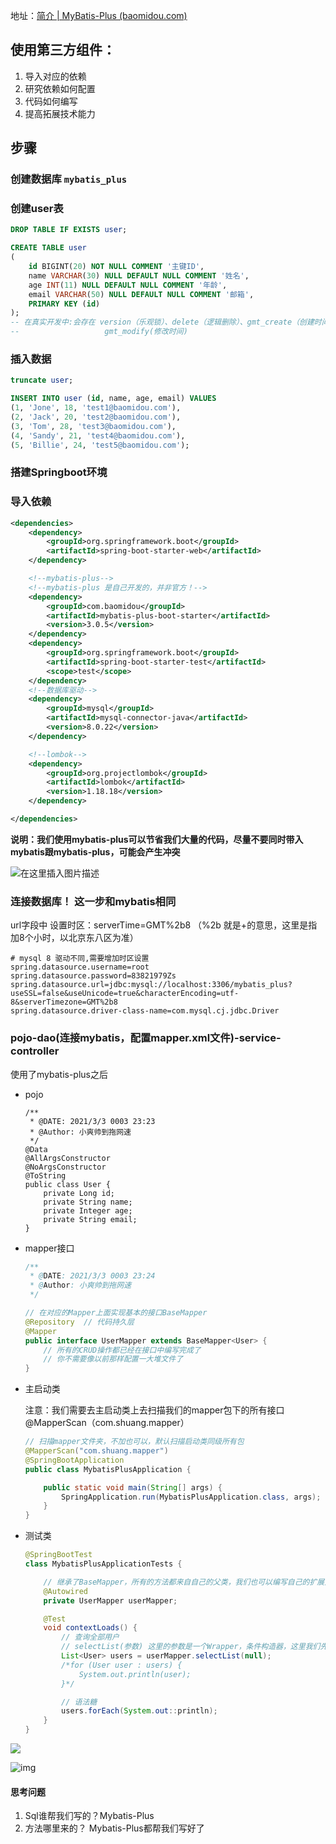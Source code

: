 地址：[简介 | MyBatis-Plus (baomidou.com)](https://baomidou.com/pages/24112f/)

## 使用第三方组件：

1. 导入对应的依赖
2. 研究依赖如何配置
3. 代码如何编写
4. 提高拓展技术能力

## 步骤

### 创建数据库 `mybatis_plus`

### 创建user表

```sql
DROP TABLE IF EXISTS user;

CREATE TABLE user
(
	id BIGINT(20) NOT NULL COMMENT '主键ID',
	name VARCHAR(30) NULL DEFAULT NULL COMMENT '姓名',
	age INT(11) NULL DEFAULT NULL COMMENT '年龄',
	email VARCHAR(50) NULL DEFAULT NULL COMMENT '邮箱',
	PRIMARY KEY (id)
);
-- 在真实开发中:会存在 version（乐观锁）、delete（逻辑删除）、gmt_create（创建时间）
--			         gmt_modify(修改时间)
```

### 插入数据

```sql
truncate user;

INSERT INTO user (id, name, age, email) VALUES
(1, 'Jone', 18, 'test1@baomidou.com'),
(2, 'Jack', 20, 'test2@baomidou.com'),
(3, 'Tom', 28, 'test3@baomidou.com'),
(4, 'Sandy', 21, 'test4@baomidou.com'),
(5, 'Billie', 24, 'test5@baomidou.com');

```

### 搭建Springboot环境

### 导入依赖

```xml
<dependencies>
    <dependency>
        <groupId>org.springframework.boot</groupId>
        <artifactId>spring-boot-starter-web</artifactId>
    </dependency>

    <!--mybatis-plus-->
    <!--mybatis-plus 是自己开发的，并非官方！-->
    <dependency>
        <groupId>com.baomidou</groupId>
        <artifactId>mybatis-plus-boot-starter</artifactId>
        <version>3.0.5</version>
    </dependency>
    <dependency>
        <groupId>org.springframework.boot</groupId>
        <artifactId>spring-boot-starter-test</artifactId>
        <scope>test</scope>
    </dependency>
    <!--数据库驱动-->
    <dependency>
        <groupId>mysql</groupId>
        <artifactId>mysql-connector-java</artifactId>
        <version>8.0.22</version>
    </dependency>

    <!--lombok-->
    <dependency>
        <groupId>org.projectlombok</groupId>
        <artifactId>lombok</artifactId>
        <version>1.18.18</version>
    </dependency>

</dependencies>
```

**说明：我们使用mybatis-plus可以节省我们大量的代码，尽量不要同时带入mybatis跟mybatis-plus，可能会产生冲突**

![在这里插入图片描述](03.png)

### 连接数据库！ 这一步和mybatis相同

url字段中 设置时区：serverTime=GMT%2b8 （%2b 就是+的意思，这里是指加8个小时，以北京东八区为准）

```
# mysql 8 驱动不同,需要增加时区设置
spring.datasource.username=root
spring.datasource.password=83821979Zs
spring.datasource.url=jdbc:mysql://localhost:3306/mybatis_plus?useSSL=false&useUnicode=true&characterEncoding=utf-8&serverTimezone=GMT%2b8
spring.datasource.driver-class-name=com.mysql.cj.jdbc.Driver
```

### pojo-dao(连接mybatis，配置mapper.xml文件)-service-controller

使用了mybatis-plus之后

- pojo

  ```
  /**
   * @DATE: 2021/3/3 0003 23:23
   * @Author: 小爽帅到拖网速
   */
  @Data
  @AllArgsConstructor
  @NoArgsConstructor
  @ToString
  public class User {
      private Long id;
      private String name;
      private Integer age;
      private String email;
  }
  ```

- mapper接口

  ```java
  /**
   * @DATE: 2021/3/3 0003 23:24
   * @Author: 小爽帅到拖网速
   */
  
  // 在对应的Mapper上面实现基本的接口BaseMapper
  @Repository  // 代码持久层
  @Mapper
  public interface UserMapper extends BaseMapper<User> {
      // 所有的CRUD操作都已经在接口中编写完成了
      // 你不需要像以前那样配置一大堆文件了
  }
  
  ```

- 主启动类

  注意：我们需要去主启动类上去扫描我们的mapper包下的所有接口 @MapperScan（com.shuang.mapper）

  ```java
  // 扫描mapper文件夹，不加也可以，默认扫描启动类同级所有包
  @MapperScan("com.shuang.mapper")
  @SpringBootApplication
  public class MybatisPlusApplication {
  
      public static void main(String[] args) {
          SpringApplication.run(MybatisPlusApplication.class, args);
      }
  }
  ```
  
- 测试类

  ```java
  @SpringBootTest
  class MybatisPlusApplicationTests {
  
      // 继承了BaseMapper，所有的方法都来自自己的父类，我们也可以编写自己的扩展方法
      @Autowired
      private UserMapper userMapper;
  
      @Test
      void contextLoads() {
          // 查询全部用户
          // selectList(参数) 这里的参数是一个Wrapper，条件构造器，这里我们先不用，写个null占着
          List<User> users = userMapper.selectList(null);
          /*for (User user : users) {
              System.out.println(user);
          }*/
  
          // 语法糖
          users.forEach(System.out::println);
      }
  }
  
  ```

![](04.png)

![img](05.png)

#### 思考问题

1. Sql谁帮我们写的？Mybatis-Plus
2. 方法哪里来的？ Mybatis-Plus都帮我们写好了

